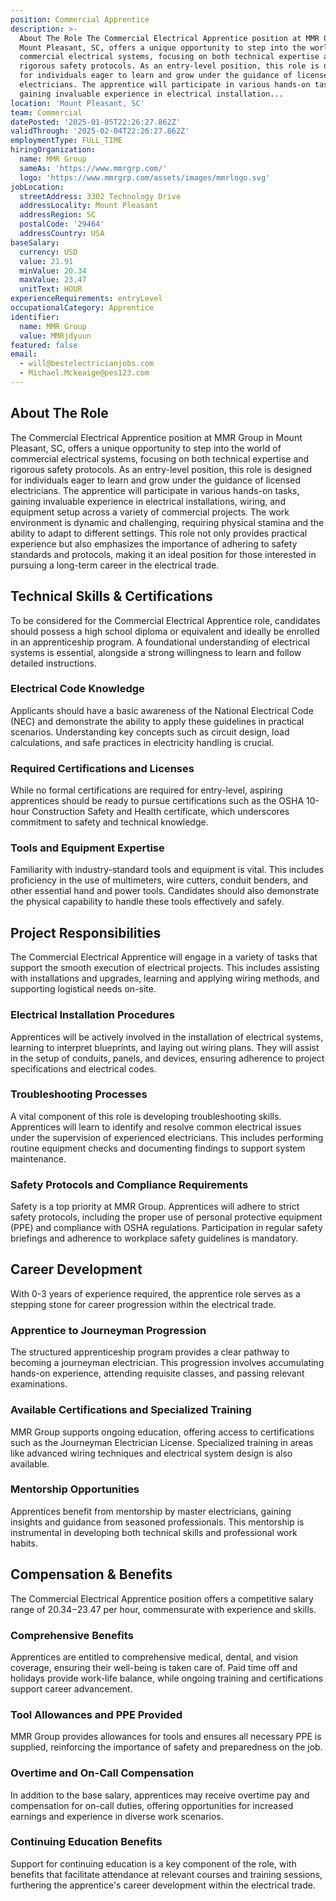 ```yaml
---
position: Commercial Apprentice
description: >-
  About The Role The Commercial Electrical Apprentice position at MMR Group in
  Mount Pleasant, SC, offers a unique opportunity to step into the world of
  commercial electrical systems, focusing on both technical expertise and
  rigorous safety protocols. As an entry-level position, this role is designed
  for individuals eager to learn and grow under the guidance of licensed
  electricians. The apprentice will participate in various hands-on tasks,
  gaining invaluable experience in electrical installation...
location: 'Mount Pleasant, SC'
team: Commercial
datePosted: '2025-01-05T22:26:27.862Z'
validThrough: '2025-02-04T22:26:27.862Z'
employmentType: FULL_TIME
hiringOrganization:
  name: MMR Group
  sameAs: 'https://www.mmrgrp.com/'
  logo: 'https://www.mmrgrp.com/assets/images/mmrlogo.svg'
jobLocation:
  streetAddress: 3302 Technology Drive
  addressLocality: Mount Pleasant
  addressRegion: SC
  postalCode: '29464'
  addressCountry: USA
baseSalary:
  currency: USD
  value: 21.91
  minValue: 20.34
  maxValue: 23.47
  unitText: HOUR
experienceRequirements: entryLevel
occupationalCategory: Apprentice
identifier:
  name: MMR Group
  value: MMRjdyuun
featured: false
email:
  - will@bestelectricianjobs.com
  - Michael.Mckeaige@pes123.com
---
```




## About The Role

The Commercial Electrical Apprentice position at MMR Group in Mount Pleasant, SC, offers a unique opportunity to step into the world of commercial electrical systems, focusing on both technical expertise and rigorous safety protocols. As an entry-level position, this role is designed for individuals eager to learn and grow under the guidance of licensed electricians. The apprentice will participate in various hands-on tasks, gaining invaluable experience in electrical installations, wiring, and equipment setup across a variety of commercial projects. The work environment is dynamic and challenging, requiring physical stamina and the ability to adapt to different settings. This role not only provides practical experience but also emphasizes the importance of adhering to safety standards and protocols, making it an ideal position for those interested in pursuing a long-term career in the electrical trade.

## Technical Skills & Certifications

To be considered for the Commercial Electrical Apprentice role, candidates should possess a high school diploma or equivalent and ideally be enrolled in an apprenticeship program. A foundational understanding of electrical systems is essential, alongside a strong willingness to learn and follow detailed instructions. 

### Electrical Code Knowledge

Applicants should have a basic awareness of the National Electrical Code (NEC) and demonstrate the ability to apply these guidelines in practical scenarios. Understanding key concepts such as circuit design, load calculations, and safe practices in electricity handling is crucial.

### Required Certifications and Licenses

While no formal certifications are required for entry-level, aspiring apprentices should be ready to pursue certifications such as the OSHA 10-hour Construction Safety and Health certificate, which underscores commitment to safety and technical knowledge.

### Tools and Equipment Expertise

Familiarity with industry-standard tools and equipment is vital. This includes proficiency in the use of multimeters, wire cutters, conduit benders, and other essential hand and power tools. Candidates should also demonstrate the physical capability to handle these tools effectively and safely.

## Project Responsibilities

The Commercial Electrical Apprentice will engage in a variety of tasks that support the smooth execution of electrical projects. This includes assisting with installations and upgrades, learning and applying wiring methods, and supporting logistical needs on-site.

### Electrical Installation Procedures

Apprentices will be actively involved in the installation of electrical systems, learning to interpret blueprints, and laying out wiring plans. They will assist in the setup of conduits, panels, and devices, ensuring adherence to project specifications and electrical codes.

### Troubleshooting Processes

A vital component of this role is developing troubleshooting skills. Apprentices will learn to identify and resolve common electrical issues under the supervision of experienced electricians. This includes performing routine equipment checks and documenting findings to support system maintenance.

### Safety Protocols and Compliance Requirements

Safety is a top priority at MMR Group. Apprentices will adhere to strict safety protocols, including the proper use of personal protective equipment (PPE) and compliance with OSHA regulations. Participation in regular safety briefings and adherence to workplace safety guidelines is mandatory.

## Career Development

With 0-3 years of experience required, the apprentice role serves as a stepping stone for career progression within the electrical trade.

### Apprentice to Journeyman Progression

The structured apprenticeship program provides a clear pathway to becoming a journeyman electrician. This progression involves accumulating hands-on experience, attending requisite classes, and passing relevant examinations.

### Available Certifications and Specialized Training

MMR Group supports ongoing education, offering access to certifications such as the Journeyman Electrician License. Specialized training in areas like advanced wiring techniques and electrical system design is also available.

### Mentorship Opportunities

Apprentices benefit from mentorship by master electricians, gaining insights and guidance from seasoned professionals. This mentorship is instrumental in developing both technical skills and professional work habits.

## Compensation & Benefits

The Commercial Electrical Apprentice position offers a competitive salary range of $20.34-$23.47 per hour, commensurate with experience and skills.

### Comprehensive Benefits

Apprentices are entitled to comprehensive medical, dental, and vision coverage, ensuring their well-being is taken care of. Paid time off and holidays provide work-life balance, while ongoing training and certifications support career advancement.

### Tool Allowances and PPE Provided

MMR Group provides allowances for tools and ensures all necessary PPE is supplied, reinforcing the importance of safety and preparedness on the job.

### Overtime and On-Call Compensation

In addition to the base salary, apprentices may receive overtime pay and compensation for on-call duties, offering opportunities for increased earnings and experience in diverse work scenarios.

### Continuing Education Benefits

Support for continuing education is a key component of the role, with benefits that facilitate attendance at relevant courses and training sessions, furthering the apprentice's career development within the electrical trade.
